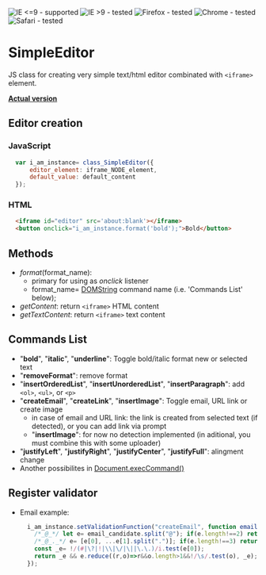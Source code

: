 ![IE <=9 - supported](https://img.shields.io/badge/IE%20%3C=9-supported-green.svg) ![IE >9 - tested](https://img.shields.io/badge/IE%20%3E9-tested-brightgreen.svg) ![Firefox - tested](https://img.shields.io/badge/Firefox-tested-brightgreen.svg) ![Chrome - tested](https://img.shields.io/badge/Chrome-tested-brightgreen.svg)  ![Safari - tested](https://img.shields.io/badge/Safari-tested-brightgreen.svg)
# SimpleEditor
JS class for creating very simple text/html editor combinated with ```<iframe>``` element.

**[Actual version](https://github.com/jaandrle/SimpleEditor/releases/tag/v0.3-rc)**
## Editor creation
### JavaScript
  ```javascript
    var i_am_instance= class_SimpleEditor({
        editor_element: iframe_NODE_element,
        default_value: default_content
    });
  ```

### HTML
  ```html
    <iframe id="editor" src='about:blank'></iframe>
    <button onclick="i_am_instance.format('bold');">Bold</button>
```

## Methods
  - *format*(format_name): 
    * primary for using as *onclick* listener
    * format_name= [DOMString](https://developer.mozilla.org/en-US/docs/Web/API/DOMString) command name (i.e. 'Commands List' below);
  - *getContent*: return ```<iframe>``` HTML content
  - *getTextContent*: return ```<iframe>``` text content

## Commands List
  - "**bold**", "**italic**", "**underline**": Toggle bold/italic format new or selected text
  - "**removeFormat**": remove format
  - "**insertOrderedList**", "**insertUnorderedList**", "**insertParagraph**": add ```<ol>```, ```<ul>```, or ```<p>```
  - "**createEmail**", "**createLink**", "**insertImage**": Toggle email, URL link or create image
    * in case of email and URL link: the link is created from selected text (if detected), or you can add link via prompt
    * "**insertImage**": for now no detection implemented (in aditional, you must combine this with some uploader)
  - "**justifyLeft**", "**justifyRight**", "**justifyCenter**", "**justifyFull**": alingment change
  - Another possibilites in [Document.execCommand()](https://developer.mozilla.org/en-US/docs/Web/API/Document/execCommand)

## Register validator
  - Email example:
    ```javascript
      i_am_instance.setValidationFunction("createEmail", function emailValidation(email_candidate) {
        /*_@_*/ let e= email_candidate.split("@"); if(e.length!==2) return false;
        /*_@_._*/ e= [e[0], ...e[1].split(".")]; if(e.length!==3) return false;
        const _e= !/(#|\?|!|\\|\/|\||\.\.)/i.test(e[0]);
        return _e && e.reduce((r,o)=>r&&o.length>1&&!/\s/.test(o), _e);
      });
    ```